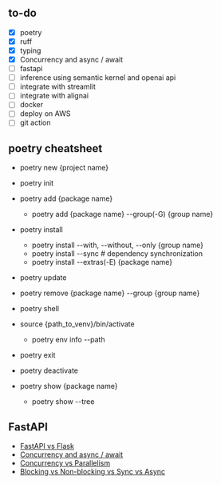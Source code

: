 ## to-do
- [x] poetry
- [x] ruff
- [x] typing
- [x] Concurrency and async / await
- [ ] fastapi
- [ ] inference using semantic kernel and openai api
- [ ] integrate with streamlit
- [ ] integrate with alignai
- [ ] docker
- [ ] deploy on AWS
- [ ] git action

## poetry cheatsheet
- poetry new {project name}
- poetry init

- poetry add {package name}
    - poetry add {package name} --group(-G) {group name}
- poetry install 
    - poetry install --with, --without, --only {group name}
    - poetry install --sync # dependency synchronization
    - poetry install --extras(-E) {package name}
- poetry update
- poetry remove {package name} --group {group name}

- poetry shell
- source {path_to_venv}/bin/activate
    - poetry env info --path

- poetry exit
- poetry deactivate

- poetry show {package name}
    - poetry show --tree

## FastAPI
- [FastAPI vs Flask](https://www.turing.com/kb/fastapi-vs-flask-a-detailed-comparison)
- [Concurrency and async / await](https://fastapi.tiangolo.com/async)
- [Concurrency vs Parallelism](https://oxylabs.io/blog/concurrency-vs-parallelism)
- [Blocking vs Non-blocking vs Sync vs Async](https://developer.ibm.com/articles/l-async)
